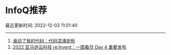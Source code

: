 # InfoQ推荐

最近更新时间: 2022-12-03 11:01:40

--- 
1. [谁动了我的代码：代码混淆剖析](https://www.infoq.cn/article/N0TokvWae2B98D2O79Sj) 
2. [2022 亚马逊云科技 re:Invent：一图看尽 Day 4 重要发布](https://www.infoq.cn/article/CEwgGzm5dMuVGJacN6ag) 
